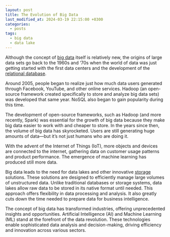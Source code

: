 ```yaml
---
layout: post
title: The Evolution of Big Data 
last_modified_at: 2024-03-19 22:15:00 +0300
categories: 
  - posts
tags:
  - big data
  - data lake
---
```


Although the concept of [big data](/wiki/bigdata/) itself is relatively new, the origins of large data sets go back to the 1960s and ‘70s when the world of data was just getting started with the first data centers and the development of the [relational database](/wiki/databases#relational-databases).

Around 2005, people began to realize just how much data users generated through Facebook, YouTube, and other online services. Hadoop (an open-source framework created specifically to store and analyze big data sets) was developed that same year. NoSQL also began to gain popularity during this time.

The development of open-source frameworks, such as Hadoop (and more recently, Spark) was essential for the growth of big data because they make big data easier to work with and cheaper to store. In the years since then, the volume of big data has skyrocketed. Users are still generating huge amounts of data—but it’s not just humans who are doing it.

With the advent of the Internet of Things (IoT), more objects and devices are connected to the internet, gathering data on customer usage patterns and product performance. The emergence of machine learning has produced still more data.

Big data leads to the need for data lakes and other innovative [storage](/wiki/storage) solutions. These solutions are designed to efficiently manage large volumes of unstructured data. Unlike traditional databases or storage systems, data lakes allow raw data to be stored in its native format until needed. This approach offers flexibility in data processing and analysis. It also greatly cuts down the time needed to prepare data for business intelligence. 

The concept of big data has transformed industries, offering unprecedented insights and opportunities. Artificial Intelligence (AI) and Machine Learning (ML) stand at the forefront of the data revolution. These technologies enable sophisticated data analysis and decision-making, driving efficiency and innovation across various sectors.